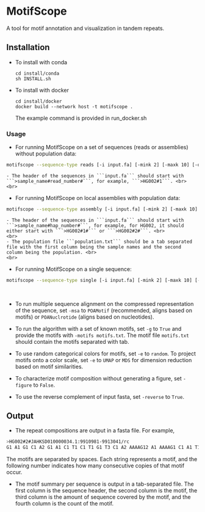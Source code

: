 
# MotifScope
A tool for motif annotation and visualization in tandem repeats.

## Installation
- To install with conda
  ```
  cd install/conda
  sh INSTALL.sh
  ```
- To install with docker
  ```
  cd install/docker
  docker build --network host -t motifscope .
  ```
  The example command is provided in run_docker.sh
  <br>
### Usage
- For running MotifScope on a set of sequences (reads or assemblies) without population data:
```bash
motifscope --sequence-type reads [-i input.fa] [-mink 2] [-maxk 10] [-o output.prefix]
```
    - The header of the sequences in ```input.fa``` should start with ```>sample_name#read_number#```, for example, ```>HG002#1```. <br>
    <br>
- For running MotifScope on local assemblies with population data:
```bash
motifscope --sequence-type assembly [-i input.fa] [-mink 2] [-maxk 10] [-p population.txt] [-o output.prefix]
```
    - The header of the sequences in ```input.fa``` should start with ```>sample_name#hap_number#```, for example, for HG002, it should either start with ```>HG002#1#``` or ```>HG002#2#```. <br>
    <br>
    - The population file ```population.txt``` should be a tab separated file with the first column being the sample names and the second column being the population. <br>
    <br>
    
- For running MotifScope on a single sequence:
```bash
motifscope --sequence-type single [-i input.fa] [-mink 2] [-maxk 10] [-o output.prefix]
```
<br>

- To run multiple sequence alignment on the compressed representation of the sequence, set ```-msa``` to ```POAMotif``` (recommended, aligns based on motifs) or ```POANuclrotide``` (aligns based on nucleotides). <br>

- To run the algorithm with a set of known motifs, set ```-g``` to ```True``` and provide the motifs with ```-motifs motifs.txt```. The motif file ```motifs.txt``` should contain the motifs separated with tab. <br>

- To use random categorical colors for motifs, set ```-e``` to ```random```. To project motifs onto a color scale, set ```-e``` to ```UMAP``` or ```MDS``` for dimension reduction based on motif similarities. <br>

- To characterize motif composition without generating a figure, set ```-figure``` to ```False```. <br>

- To use the reverse complement of input fasta, set ```-reverse``` to ```True```. <br>

## Output
- The repeat compositions are output in a fasta file. For example,
```bash
>HG002#2#JAHKSD010000034.1:9910981-9913041/rc
G1 A1 G1 C1 A2 G1 A1 C1 T1 C1 T1 G1 T3 C1 A2 AAAAG12 A1 AAAAG1 C1 A1 T1 G1 T2 C1 T1 A3 G1 A1 G1
```
The motifs are separated by spaces. Each string represents a motif, and the following number indicates how many consecutive copies of that motif occur. <br>

- The motif summary per sequence is output in a tab-separated file. The first column is the sequence header, the second column is the motif, the third column is the amount of sequence covered by the motif, and the fourth column is the count of the motif. 

